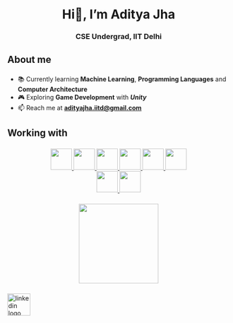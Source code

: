 <h1 align="center">Hi👋, I’m Aditya Jha</h1>
<h3 align="center">CSE Undergrad, IIT Delhi</h3>

<h2 align="left">About me</h2>

###

- 📚 Currently learning **Machine Learning**, **Programming Languages** and **Computer Architecture**
- 🎮 Exploring **Game Development** with ***Unity***
- 📫 Reach me at **adityajha.iitd@gmail.com**

###

<h2 align="left">Working with</h2>

###

<div align="center">
  <a href="https://www.learn-c.org/" target="_blank">
    <img src="https://cdn.jsdelivr.net/gh/devicons/devicon/icons/c/c-original.svg" height="48"  />
  </a>
  <a href="https://cplusplus.com/" target="_blank">
    <img src="https://cdn.jsdelivr.net/gh/devicons/devicon/icons/cplusplus/cplusplus-original.svg" height="48"  />
  </a>
  <a href="https://www.python.org/" target="_blank">
    <img src="https://cdn.jsdelivr.net/gh/devicons/devicon/icons/python/python-original.svg" height="48"  />
  </a>
  <a href="https://ocaml.org/" target="_blank">
    <img src="https://cdn.jsdelivr.net/gh/devicons/devicon/icons/ocaml/ocaml-original.svg" height="48"  />
  </a>
  <a href="https://html.com/" target="_blank">
    <img src="https://cdn.jsdelivr.net/gh/devicons/devicon/icons/html5/html5-original.svg" height="48"  />
  </a>
  <a href="https://css3.com/" target="_blank">
    <img src="https://cdn.jsdelivr.net/gh/devicons/devicon/icons/css3/css3-original.svg" height="48"  />
  </a>
<br>
  <a href="https://www.linux.org/forums/linux-beginner-tutorials.123/" target="_blank">
    <img src="https://cdn.jsdelivr.net/gh/devicons/devicon/icons/linux/linux-original.svg" height="48"  />
  </a>
  <a href="https://www.openvim.com/" target="_blank">
    <img src="https://cdn.jsdelivr.net/gh/devicons/devicon/icons/vim/vim-original.svg" height="48"  />
  </a>
</div>

###

<div align="center">
  <img src="https://github-readme-stats.vercel.app/api/top-langs?username=adityjha0&locale=en&hide_title=false&layout=compact&card_width=320&langs_&theme=dracula&hide_border=false&order=2" height="180"  />
</div>

###

<div align="left">
  <a href="https://www.linkedin.com/in/adityajha-iitd/" target="_blank">
    <img src="https://raw.githubusercontent.com/maurodesouza/profile-readme-generator/master/src/assets/icons/social/linkedin/default.svg" width="52" height="50" alt="linkedin logo"  />
  </a>
</div>

###

